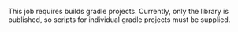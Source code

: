 This job requires builds gradle projects.  Currently, only the library is
published, so scripts for individual gradle projects must be supplied.
